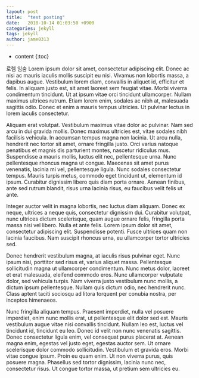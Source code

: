 ```yaml
---
layout: post
title:  "test posting"
date:   2018-10-14 01:03:50 +0900
categories: jekyll
tags: jekyll
author: jame0313
---
```


* content
{:toc}

로렘 임숨
Lorem ipsum dolor sit amet, consectetur adipiscing elit. Donec ac nisi ac mauris iaculis mollis suscipit eu nisi. Vivamus non lobortis massa, a dapibus augue. Vestibulum lorem diam, convallis in aliquet id, efficitur et felis. In aliquam justo est, sit amet laoreet sem feugiat vitae. Morbi viverra condimentum tincidunt. Ut at ipsum vitae orci tincidunt ullamcorper. Nullam maximus ultrices rutrum. Etiam lorem enim, sodales ac nibh at, malesuada sagittis odio. Donec et enim a mauris tempus ultricies. Ut pulvinar lectus in lorem iaculis consectetur.

Aliquam erat volutpat. Vestibulum maximus vitae dolor ac pulvinar. Nam sed arcu in dui gravida mollis. Donec maximus ultricies est, vitae sodales nibh facilisis vehicula. In accumsan tempus magna non lacinia. Ut arcu nulla, hendrerit nec tortor sit amet, ornare fringilla justo. Orci varius natoque penatibus et magnis dis parturient montes, nascetur ridiculus mus. Suspendisse a mauris mollis, luctus elit nec, pellentesque urna. Nunc pellentesque rhoncus magna ut congue. Maecenas sit amet purus venenatis, lacinia mi vel, pellentesque ligula. Nunc sodales consectetur tempus. Mauris turpis metus, commodo eget tincidunt ut, elementum id ipsum. Curabitur dignissim libero quis diam porta ornare. Aenean finibus, ante sed rutrum blandit, risus urna lacinia risus, eu faucibus velit felis ut ante.

Integer auctor velit in magna lobortis, nec luctus diam aliquam. Donec ex neque, ultrices a neque quis, consectetur dignissim dui. Curabitur volutpat, nunc ultrices dictum scelerisque, quam augue ornare felis, fringilla porta massa nisi vel libero. Nulla et ante felis. Lorem ipsum dolor sit amet, consectetur adipiscing elit. Suspendisse potenti. Fusce ultrices quam non lacinia faucibus. Nam suscipit rhoncus urna, eu ullamcorper tortor ultricies sed.

Donec hendrerit vestibulum magna, at iaculis risus pulvinar eget. Nunc ipsum nisi, porttitor sed risus et, varius aliquet massa. Pellentesque sollicitudin magna ut ullamcorper condimentum. Nunc metus dolor, laoreet et erat malesuada, eleifend commodo eros. Nunc ullamcorper vulputate dolor, sed vehicula turpis. Nam viverra justo vestibulum nunc mollis, a dictum ipsum pellentesque. Nullam quis dictum odio, nec hendrerit nunc. Class aptent taciti sociosqu ad litora torquent per conubia nostra, per inceptos himenaeos.

Nunc fringilla aliquam tempus. Praesent imperdiet, nulla vel posuere imperdiet, enim nunc mollis erat, ut pellentesque elit dolor sed est. Mauris vestibulum augue vitae nisi convallis tincidunt. Nullam leo est, luctus vel tincidunt id, tincidunt eu leo. Donec id velit non nunc venenatis sagittis. Donec consectetur ligula enim, vel consequat purus placerat at. Aenean magna enim, egestas vel justo eget, egestas auctor sem. Ut ornare scelerisque dolor commodo sollicitudin. Vestibulum et gravida eros. Morbi vitae congue ipsum. Proin eu quam enim. Ut non viverra purus, quis posuere magna. Phasellus sed tortor dignissim, lacinia nunc nec, consectetur risus. Ut congue tortor massa, ut pretium sem ultricies eu.
